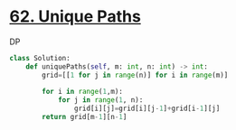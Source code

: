 # [62. Unique Paths](https://leetcode.com/problems/unique-paths/)
DP
~~~python
class Solution:
    def uniquePaths(self, m: int, n: int) -> int:
        grid=[[1 for j in range(n)] for i in range(m)]
        
        for i in range(1,m):
            for j in range(1, n):
                grid[i][j]=grid[i][j-1]+grid[i-1][j]
        return grid[m-1][n-1]
  ~~~
